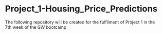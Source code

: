# Project_1-Housing_Price_Predictions
The following repository will be created for the fulfilment of Project 1 in the 7th week of the GW bootcamp
